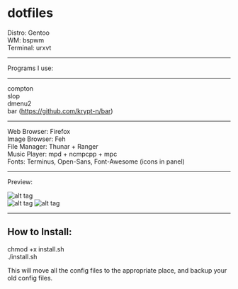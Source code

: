 # dotfiles

Distro: Gentoo  
WM: bspwm  
Terminal: urxvt 

-------------  
Programs I use:  

------------- 
  compton  
  slop  
  dmenu2  
  bar (https://github.com/krypt-n/bar)  
  
-------------   
Web Browser: Firefox  
Image Browser: Feh  
File Manager: Thunar + Ranger  
Music Player: mpd + ncmpcpp + mpc  
Fonts: Terminus, Open-Sans, Font-Awesome (icons in panel)  

-------------  

Preview:  

![alt tag](http://i.imgur.com/Va57ggS.png)  
![alt tag](http://i.imgur.com/V1MsQTf.png)
![alt tag](http://i.imgur.com/geND26L.png)

-------------

How to Install:
-------------

chmod +x install.sh  
./install.sh  

This will move all the config files to the appropriate place, and backup your old config files.  

  

